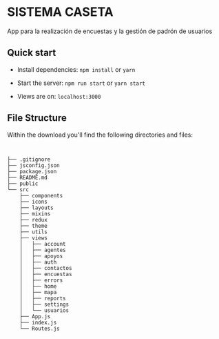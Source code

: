 # SISTEMA CASETA 
App para la realización de encuestas y la gestión de padrón de usuarios 

## Quick start

- Install dependencies: `npm install` or `yarn`

- Start the server: `npm run start` or `yarn start`

- Views are on: `localhost:3000`


## File Structure

Within the download you'll find the following directories and files:

```


├── .gitignore
├── jsconfig.json
├── package.json
├── README.md
├── public
└── src
	├── components
	├── icons
	├── layouts
	├── mixins
	├── redux
	├── theme
	├── utils
	├── views
	│	├── account
	│	├── agentes
	│	├── apoyos
	│	├── auth
	│	├── contactos
	│	├── encuestas
	│	├── errors
	│	├── home
	│	├── mapa
    │	├── reports
    │	├── settings
    │	└── usuarios
	├── App.js
	├── index.js
	└── Routes.js
```

